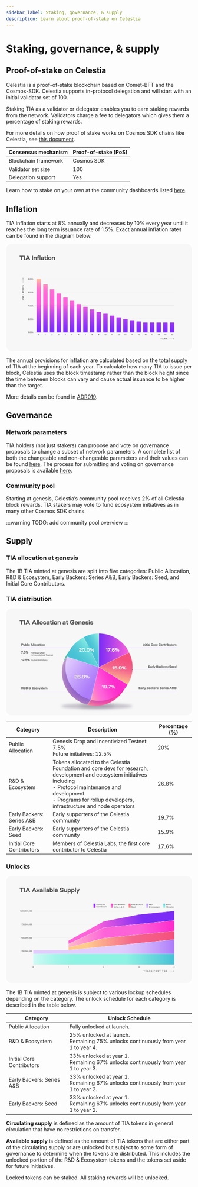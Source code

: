 ```yaml
---
sidebar_label: Staking, governance, & supply
description: Learn about proof-of-stake on Celestia
---
```


# Staking, governance, & supply

## Proof-of-stake on Celestia

Celestia is a proof-of-stake blockchain based on Comet-BFT and the Cosmos-SDK. Celestia supports in-protocol delegation and will start with an initial validator set of 100.

Staking TIA as a validator or delegator enables you to earn staking rewards from the network. Validators charge a fee to delegators which gives them a percentage of staking rewards.

For more details on how proof of stake works on Cosmos SDK chains like Celestia, see
[this document](https://docs.cosmos.network/main/modules/staking).

| Consensus mechanism | Proof-of-stake (PoS) |
| -------- | ------- |
| Blockchain framework | Cosmos SDK |
| Validator set size | 100 |
| Delegation support | Yes |

Learn how to stake on your own at the community dashboards
listed [here](../../developers/staking/).

## Inflation

TIA inflation starts at 8% annually and decreases by 10% every year
until it reaches the long term issuance rate of 1.5%. Exact annual
inflation rates can be found in the diagram below.

![inflation diagram](../img/learn/Celestia_TIA_Inflation.png)

The annual provisions for inflation are calculated based on the
total supply of TIA at the beginning of each year. To calculate how
many TIA to issue per block, Celestia uses the block timestamp
rather than the block height since the time between blocks can vary
and cause actual issuance to be higher than the target.

More details can be found in [ADR019](https://github.com/celestiaorg/celestia-app/blob/main/docs/architecture/adr-019-strict-inflation-schedule.md).

## Governance

### Network parameters

TIA holders (not just stakers) can propose and vote on governance
proposals to change a subset of network parameters. A complete list
of both the changeable and non-changeable parameters and their
values can be found [here](https://github.com/celestiaorg/celestia-app/blob/v1.x/specs/src/specs/params.md).
The process for submitting and voting on governance proposals is available [here](../../nodes/celestia-app-commands/#governance).

### Community pool

Starting at genesis, Celestia’s community pool receives 2% of all Celestia block rewards. TIA stakers may vote to fund ecosystem initiatives as in many other Cosmos SDK chains.

:::warning
TODO: add community pool overview
:::

## Supply

### TIA allocation at genesis

The 1B TIA minted at genesis are split into five categories: Public
Allocation, R&D & Ecosystem, Early Backers: Series A&B, Early
Backers: Seed, and Initial Core Contributors.

### TIA distribution

![allocation diagram](../img/learn/Celestia_TIA_Allocation_at_Genesis.png)

| Category | Description | Percentage (%) |
| -------- | ----------- | -------------- |
| Public Allocation | Genesis Drop and Incentivized Testnet: 7.5%<br/>Future initiatives: 12.5% | 20% |
| R&D & Ecosystem | Tokens allocated to the Celestia Foundation and core devs for research, development and ecosystem initiatives including<br/>- Protocol maintenance and development<br/>- Programs for rollup developers, infrastructure and node operators | 26.8% |
| Early Backers: Series A&B | Early supporters of the Celestia community | 19.7% |
| Early Backers: Seed | Early supporters of the Celestia community | 15.9% |
| Initial Core Contributors | Members of Celestia Labs, the first core contributor to Celestia | 17.6% |

### Unlocks

![supply diagram](../img/learn/Celestia_TIA_Available_Supply.png)

The 1B TIA minted at genesis is subject to various lockup schedules
depending on the category. The unlock schedule for each category is
described in the table below.

| Category | Unlock Schedule |
| -------- | --------------- |
| Public Allocation | Fully unlocked at launch. |
| R&D & Ecosystem | 25% unlocked at launch.<br/>Remaining 75% unlocks continuously from year 1 to year 4. |
| Initial Core Contributors | 33% unlocked at year 1.<br/>Remaining 67% unlocks continuously from year 1 to year 3. |
| Early Backers: Series A&B | 33% unlocked at year 1.<br/>Remaining 67% unlocks continuously from year 1 to year 2. |
| Early Backers: Seed | 33% unlocked at year 1.<br/>Remaining 67% unlocks continuously from year 1 to year 2. |

**Circulating supply** is defined as the amount of TIA tokens in
general circulation that have no restrictions on transfer.

**Available supply** is defined as the amount of TIA tokens that are
either part of the circulating supply or are unlocked but subject to
some form of governance to determine when the tokens are
distributed. This includes the unlocked portion of the R&D &
Ecosystem tokens and the tokens set aside for future initiatives.

Locked tokens can be staked. All staking rewards will be unlocked.

